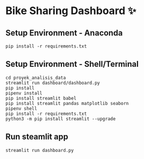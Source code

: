 # Bike Sharing Dashboard ✨

## Setup Environment - Anaconda

```
pip install -r requirements.txt
```

## Setup Environment - Shell/Terminal

```
cd proyek_analisis_data
streamlit run dashboard/dashboard.py
pip install
pipenv install
pip install streamlit babel
pip install streamlit pandas matplotlib seaborn
pipenv shell
pip install -r requirements.txt
python3 -m pip install streamlit --upgrade
```

## Run steamlit app

```
streamlit run dashboard.py
```